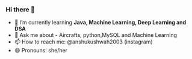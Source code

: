 ### Hi there 👋

- 🌱 I’m currently learning **Java, Machine Learning, Deep Learning and DSA**
- 💬 Ask me about  - Aircrafts, python,MySQL and Machine Learning
- 📫 How to reach me: @anshukushwah2003 (instagram)
- 😄 Pronouns: she/her
